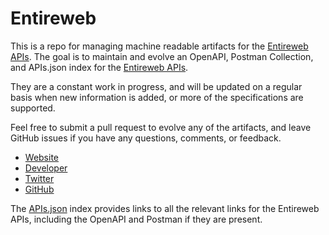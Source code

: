 # EntirewebThis is a repo for managing machine readable artifacts for the [Entireweb APIs](http://www.entireweb.com). The goal is to maintain and evolve an OpenAPI, Postman Collection, and APIs.json index for the [Entireweb APIs](http://www.entireweb.com).They are a constant work in progress, and will be updated on a regular basis when new information is added, or more of the specifications are supported.Feel free to submit a pull request to evolve any of the artifacts, and leave GitHub issues if you have any questions, comments, or feedback.- [Website](http://www.entireweb.com)- [Developer](http://www.entireweb.com)- [Twitter](https://twitter.com/entireweb)- [GitHub](https://github.com/entireweb)The [APIs.json](https://github.com/api-evangelist/entireweb/blob/master/apis.json) index provides links to all the relevant links for the Entireweb APIs, including the OpenAPI and Postman if they are present.